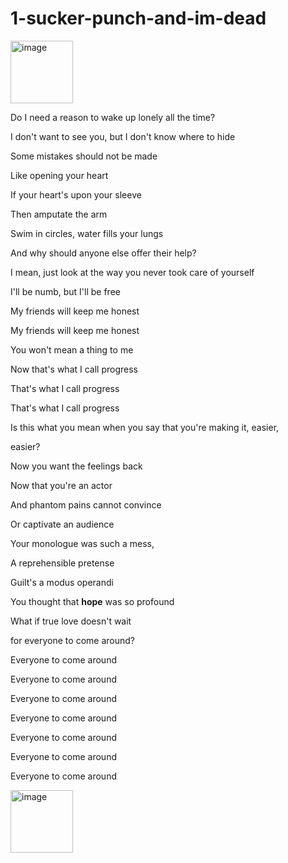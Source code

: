 # 1-sucker-punch-and-im-dead

<img width="100" height="100" alt="image" src="https://github.com/user-attachments/assets/b32c9f72-585d-4097-8781-b75a86efb352" />

Do I need a reason to wake up lonely all the time?

I don't want to see you, but I don't know where to hide

Some mistakes should not be made

Like opening your heart

If your heart's upon your sleeve

Then amputate the arm

Swim in circles, water fills your lungs

And why should anyone else offer their help?

I mean, just look at the way you never took care of yourself

I'll be numb, but I'll be free

My friends will keep me honest

My friends will keep me honest

You won't mean a thing to me

Now that's what I call progress

That's what I call progress

That's what I call progress

Is this what you mean when you say that you're making it, easier,

easier?

Now you want the feelings back

Now that you're an actor

And phantom pains cannot convince

Or captivate an audience

Your monologue was such a mess,

A reprehensible pretense

Guilt's a modus operandi

You thought that **hope** was so profound

What if true love doesn't wait

for everyone to come around?

Everyone to come around

Everyone to come around

Everyone to come around

Everyone to come around

Everyone to come around

Everyone to come around

Everyone to come around

<img width="100" height="100" alt="image" src="https://github.com/user-attachments/assets/9eb3943a-3fb5-4009-872b-2ce32eb890cc" />
